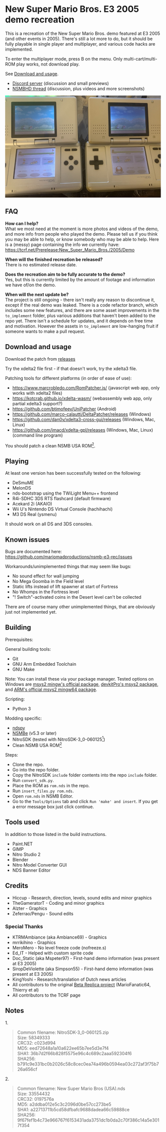 # New Super Mario Bros. E3 2005 demo recreation
This is a recreation of the New Super Mario Bros. demo featured at E3 2005 (and other events in 2005). There's still a lot more to do, but it should be fully playable in single player and multiplayer, and various code hacks are implemented.

To enter the multiplayer mode, press B on the menu. Only multi-cart/multi-ROM play works, not download play.

See [Download and usage](#download-and-usage).

-   [Discord server](https://discord.com/invite/FEP5sgP) (discussion and small previews)
-   [NSMBHD thread](https://nsmbhd.net/thread/5516-new-super-mario-bros-e3-2005-demo-recreation/) (discussion, plus videos and more screenshots)

![Photo of multiplayer on real hardware](docs/screenshots/nsmb-e3-rec--multiplayer-on-real-hardware-830px.jpg)

## FAQ
**How can I help?**<br>
What we most need at the moment is more photos and videos of the demo, and more info from people who played the demo. Please tell us if you think you may be able to help, or know somebody who may be able to help.
Here is a (messy) page containing the info we currently have:
https://tcrf.net/Prerelease:New_Super_Mario_Bros./2005/Demo

**When will the finished recreation be released?**<br>
There is no estimated release date.

**Does the recreation aim to be fully accurate to the demo?**<br>
Yes, but this is currently limited by the amount of footage and information we have of/on the demo.

**When will the next update be?**<br>
The project is still ongoing - there isn't really any reason to discontinue it, except if the real demo was leaked. There is a code refactor branch, which includes some new features, and there are some asset improvements in the `to_implement` folder, plus various additions that haven't been added to the repo yet. There isn't a schedule for updates, and it depends on free time and motivation. However the assets in `to_implement` are low-hanging fruit if someone wants to make a pull request.

## Download and usage
Download the patch from [releases](https://github.com/mariomadproductions/nsmb-e3-rec/releases)

Try the xdelta2 file first - if that doesn't work, try the xdelta3 file.

Patching tools for different platforms (in order of ease of use):

-   https://www.marcrobledo.com/RomPatcher.js/ (javascript web app, only works with xdelta2 files)
-   https://kotcrab.github.io/xdelta-wasm/ (webassembly web app, only partial xdelta3 support?)
-   https://github.com/btimofeev/UniPatcher (Android)
-   https://github.com/marco-calautti/DeltaPatcher/releases (Windows)
-   https://github.com/dan0v/xdelta3-cross-gui/releases (Windows, Mac, Linux)
-   https://github.com/jmacd/xdelta-gpl/releases (Windows, Mac, Linux) (command line program)


You should patch a clean NSMB USA ROM[<sup>2</sup>](#notes).

## Playing
At least one version has been successfully tested on the following:

-   DeSmuME
-   MelonDS
-   nds-bootstrap using the TWiLight Menu++ frontend
-   R4i-SDHC 3DS RTS flashcard (default firmware)
-   Acekard 2i (AKAIO)
-   Wii U's Nintendo DS Virtual Console (hachihachi)
-   M3 DS Real (ysmenu)

It should work on all DS and 3DS consoles.

## Known issues
Bugs are documented here:
https://github.com/mariomadproductions/nsmb-e3-rec/issues

Workarounds/unimplemented things that may seem like bugs:
-   No sound effect for wall jumping
-   No Mega Goomba in the Field level
-   Static lifts instead of lift spawner at start of Fortress
-   No Whomps in the Fortress level
-   "! Switch"-activated coins in the Desert level can't be collected

There are of course many other unimplemented things, that are obviously just not implemented yet.

## Building
Prerequisites:

General building tools:
 - Git
 - GNU Arm Embedded Toolchain
 - GNU Make

Note: You can install these via your package manager. Tested options on Windows are [msys2 mingw's official package](https://www.msys2.org/), [devkitPro's msys2 package](https://github.com/devkitPro/installer/releases), and [ARM's official msys2 mingw64 package](https://developer.arm.com/downloads/-/arm-gnu-toolchain-downloads).

Scripting:
 - Python 3

Modding specific:
 - [ndspy](https://pypi.org/project/ndspy/)
 - [NSMBe](https://github.com/TheGameratorT/NSMB-Editor/releases) (v5.3 or later)
 - NitroSDK (tested with NitroSDK-3_0-060125[<sup>1</sup>](#notes))
 - Clean NSMB USA ROM[<sup>2</sup>](#notes)

Steps:
 - Clone the repo.
 - Go into the repo folder.
 - Copy the NitroSDK ``include`` folder contents into the repo `include` folder.
 - Run `convert_sdk.py`.
 - Place the ROM as ``rom.nds`` in the repo.
 - Run `insert_files.py rom.nds`.
 - Open `rom.nds` in NSMB Editor.
 - Go to the `Tools/Options` tab and click `Run 'make' and insert`. If you get a error message box just click continue.

## Tools used
In addition to those listed in the build instructions.
-   Paint.NET
-   GIMP
-   Nitro Studio 2
-   Blender
-   Nitro Model Converter GUI
-   NDS Banner Editor

## Credits

-   Hiccup - Research, direction, levels, sound edits and minor graphics
-   TheGameratorT - Coding and minor graphics
-   Alzter - Graphics
-   Zeferrao/Pengu - Sound edits

### Special Thanks

-   KTRMAmbiance (aka Ambiance69) - Graphics
-   mrrikihino - Graphics
-   MeroMero - No level freeze code (nofreeze.s)
-   Ed_IT - Helped with custom sprite code
-   Doc_Static (aka Mspeter97) - First-hand demo information
    (was present at E3 2005)
-   SiropDeViolette (aka Simpson55) - First-hand demo
    information (was present at E3 2005)
-   KingYoshi - Research/translation of Dutch news articles
-   All contributors to the original
    [Beta Replica project](https://nsmbhd.net/thread/2198-nsmb-beta-replica-2005-demo-replica-v1-released/) (MarioFanatic64,
    Thierry et al)
-   All contributors to the TCRF page

## Notes
1\.  
> Common filename: NitroSDK-3_0-060125.zip  
> Size: 58349333  
> CRC32: c023d994  
> MD5: eed72648a1a10a622ee65b7ee5d3e7f4  
> SHA1: 36b7d2f66b828f5575e96c4c689c2aaa592304f6  
> SHA256: b791c9e331bc0b2026c58c8cec0ea74a496b0594ea03c272af3f75b726a656cf

2\.  
> Common filename: New Super Mario Bros (USA).nds  
> Size: 33554432  
> CRC32: 0197576a  
> MD5: a2ddba012e5c3c2096d0be57cc273be5  
> SHA1: a22713711b5cd58dfbafc9688dadea66c59888ce  
> SHA256: 9f67fef1b4c73e966767f6153431ada3751dc1b0da2c70f386c14a5e3017f354
